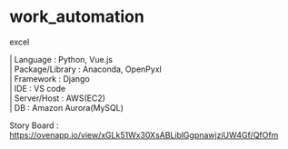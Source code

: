 # work_automation
excel

| Language : Python, Vue.js  
| Package/Library : Anaconda, OpenPyxl  
| Framework : Django  
| IDE : VS code  
| Server/Host : AWS(EC2)  
| DB : Amazon Aurora(MySQL)  

Story Board : https://ovenapp.io/view/xGLk51Wx30XsABLiblGgpnawjziUW4Gf/QfOfm
